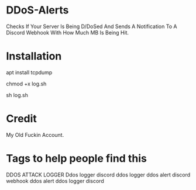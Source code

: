 # DDoS-Alerts
Checks If Your Server Is Being D/DoSed And Sends A Notification To A Discord Webhook With How Much MB Is Being Hit. 


# Installation

apt install tcpdump

chmod +x log.sh

sh log.sh


# Credit
My Old Fuckin Account.


# Tags to help people find this
DDOS ATTACK LOGGER
Ddos logger
discord ddos logger
ddos alert
discord webhook ddos alert
ddos logger discord
